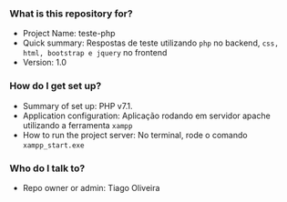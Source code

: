 ### What is this repository for? ###

* Project Name: teste-php
* Quick summary: Respostas de teste utilizando <code>php</code> no backend, <code>css, html, bootstrap e jquery</code> no frontend
* Version: 1.0

### How do I get set up? ###

* Summary of set up: PHP v7.1.
* Application configuration: Aplicação rodando em servidor apache utilizando a ferramenta <code>xampp</code>
* How to run the project server: No terminal, rode o comando <code>xampp_start.exe </code>

### Who do I talk to? ###

* Repo owner or admin: Tiago Oliveira
